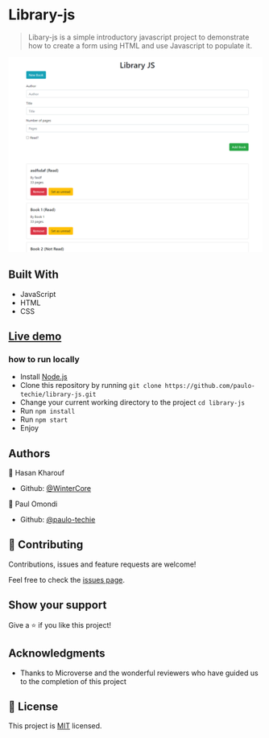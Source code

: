 # Library-js

> Libary-js is a simple introductory javascript project to demonstrate how to create a form using HTML and use Javascript to populate it.


![](screenshot.png)

## Built With

- JavaScript
- HTML
- CSS

## [Live demo](https://raw.githack.com/paulo-techie/library-js/feature-library/index.html)

### how to run locally

- Install [Node.js](https://nodejs.org/en/download/)
- Clone this repository by running `git clone https://github.com/paulo-techie/library-js.git`
- Change your current working directory to the project `cd library-js`
- Run `npm install`
- Run `npm start`
- Enjoy


## Authors

👤 Hasan Kharouf

- Github: [@WinterCore](https://github.com/WinterCore)

👤 Paul Omondi

- Github: [@paulo-techie](https://github.com/paulo-techie)


## 🤝 Contributing

Contributions, issues and feature requests are welcome!

Feel free to check the [issues page](issues/).

## Show your support

Give a ⭐️ if you like this project!

## Acknowledgments

- Thanks to Microverse and the wonderful reviewers who have guided us to the completion of this project


## 📝 License

This project is [MIT](lic.url) licensed.
